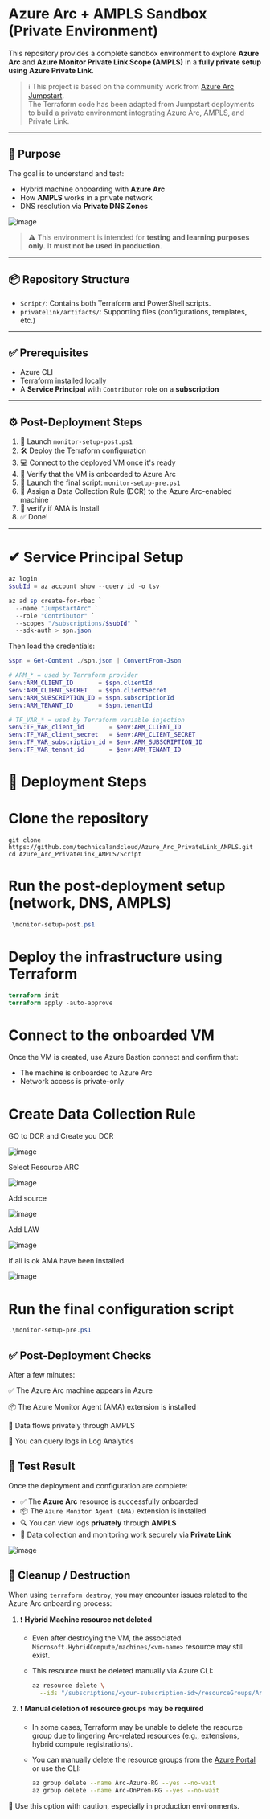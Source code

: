 # Azure Arc + AMPLS Sandbox (Private Environment)

This repository provides a complete sandbox environment to explore **Azure Arc** and **Azure Monitor Private Link Scope (AMPLS)** in a **fully private setup using Azure Private Link**.

> ℹ️ This project is based on the community work from [Azure Arc Jumpstart](https://github.com/microsoft/azure_arc).  
> The Terraform code has been adapted from Jumpstart deployments to build a private environment integrating Azure Arc, AMPLS, and Private Link.

---

## 🎯 Purpose

The goal is to understand and test:

- Hybrid machine onboarding with **Azure Arc**
- How **AMPLS** works in a private network
- DNS resolution via **Private DNS Zones**

![image](https://github.com/user-attachments/assets/5207efe9-5d78-4bd6-96ec-093443f87a7a)


> ⚠️ This environment is intended for **testing and learning purposes only**. It **must not be used in production**.

---

## 📦 Repository Structure

- `Script/`: Contains both Terraform and PowerShell scripts.
- `privatelink/artifacts/`: Supporting files (configurations, templates, etc.)

---

## ✅ Prerequisites

- Azure CLI
- Terraform installed locally
- A **Service Principal** with `Contributor` role on a **subscription**
---
## ⚙️ Post-Deployment Steps

1. 🔗 Launch `monitor-setup-post.ps1`
2. 🛠️ Deploy the Terraform configuration
3. 💻 Connect to the deployed VM once it's ready
4. 🧭 Verify that the VM is onboarded to Azure Arc
5. 🎯 Launch the final script: `monitor-setup-pre.ps1`
6. 📘 Assign a Data Collection Rule (DCR) to the Azure Arc-enabled machine
7. 🎯 verify if AMA is Install
8. ✅ Done!

---

# ✔ Service Principal Setup

```powershell
az login
$subId = az account show --query id -o tsv

az ad sp create-for-rbac `
  --name "JumpstartArc" `
  --role "Contributor" `
  --scopes "/subscriptions/$subId" `
  --sdk-auth > spn.json
```

Then load the credentials:
```powershell
$spn = Get-Content ./spn.json | ConvertFrom-Json

# ARM_* = used by Terraform provider
$env:ARM_CLIENT_ID       = $spn.clientId
$env:ARM_CLIENT_SECRET   = $spn.clientSecret
$env:ARM_SUBSCRIPTION_ID = $spn.subscriptionId
$env:ARM_TENANT_ID       = $spn.tenantId

# TF_VAR_* = used by Terraform variable injection
$env:TF_VAR_client_id       = $env:ARM_CLIENT_ID
$env:TF_VAR_client_secret   = $env:ARM_CLIENT_SECRET
$env:TF_VAR_subscription_id = $env:ARM_SUBSCRIPTION_ID
$env:TF_VAR_tenant_id       = $env:ARM_TENANT_ID

```
# 🚀 Deployment Steps

# Clone the repository
```
git clone https://github.com/technicalandcloud/Azure_Arc_PrivateLink_AMPLS.git
cd Azure_Arc_PrivateLink_AMPLS/Script
```
#  Run the post-deployment setup (network, DNS, AMPLS)
```powershell
.\monitor-setup-post.ps1
```
# Deploy the infrastructure using Terraform
```terraform
terraform init
terraform apply -auto-approve
```
# Connect to the onboarded VM
Once the VM is created, use Azure Bastion connect and confirm that:

- The machine is onboarded to Azure Arc
- Network access is private-only

# Create Data Collection Rule 
GO to DCR and Create you DCR

![image](https://github.com/technicalandcloud/Azure_Arc_PrivateLink_AMPLS/blob/main/asset/dcr1.png)

Select Resource ARC 

![image](https://github.com/technicalandcloud/Azure_Arc_PrivateLink_AMPLS/blob/main/asset/dcr2.png)

Add source 

![image](https://github.com/technicalandcloud/Azure_Arc_PrivateLink_AMPLS/blob/main/asset/dcr3.png)

Add LAW

![image](https://github.com/technicalandcloud/Azure_Arc_PrivateLink_AMPLS/blob/main/asset/dcr4.png)

If all is ok AMA have been installed

![image](https://github.com/technicalandcloud/Azure_Arc_PrivateLink_AMPLS/blob/main/asset/ama.png)

# Run the final configuration script
```powershell
.\monitor-setup-pre.ps1
```

✅ Post-Deployment Checks
---
After a few minutes:

✅ The Azure Arc machine appears in Azure

📦 The Azure Monitor Agent (AMA) extension is installed

🔐 Data flows privately through AMPLS

🧠 You can query logs in Log Analytics

## 🧪 Test Result

Once the deployment and configuration are complete:

- ✅ The **Azure Arc** resource is successfully onboarded  
- 📦 The `Azure Monitor Agent (AMA)` extension is installed  
- 🔍 You can view logs **privately** through **AMPLS**  
- 🧠 Data collection and monitoring work securely via **Private Link**

![image](https://github.com/user-attachments/assets/934640df-03ad-411c-9d78-744e924b6ebd)

🧹 Cleanup / Destruction
---
When using `terraform destroy`, you may encounter issues related to the Azure Arc onboarding process:

1. ❗ **Hybrid Machine resource not deleted**
   - Even after destroying the VM, the associated `Microsoft.HybridCompute/machines/<vm-name>` resource may still exist.
   - This resource must be deleted manually via Azure CLI:

     ```bash
     az resource delete \
       --ids "/subscriptions/<your-subscription-id>/resourceGroups/Arc-Azure-RG/providers/Microsoft.HybridCompute/machines/<vm-name>"
     ```

2. ❗ **Manual deletion of resource groups may be required**
   - In some cases, Terraform may be unable to delete the resource group due to lingering Arc-related resources (e.g., extensions, hybrid compute registrations).
   - You can manually delete the resource groups from the [Azure Portal](https://portal.azure.com) or use the CLI:

     ```bash
     az group delete --name Arc-Azure-RG --yes --no-wait
     az group delete --name Arc-OnPrem-RG --yes --no-wait
     ```

🔐 Use this option with caution, especially in production environments.
